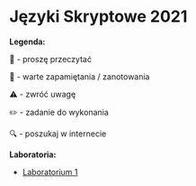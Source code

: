 # Języki Skryptowe 2021

**Legenda:**

📖 - proszę przeczytać

📝 - warte zapamiętania / zanotowania

⚠️ - zwróć uwagę

✏️ - zadanie do wykonania

🔍 - poszukaj w internecie



**Laboratoria:**
- [Laboratorium 1](lab1.md)
